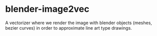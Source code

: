 # blender-image2vec
A vectorizer where we render the image with blender objects (meshes, bezier curves) in order to approximate line art type drawings.

